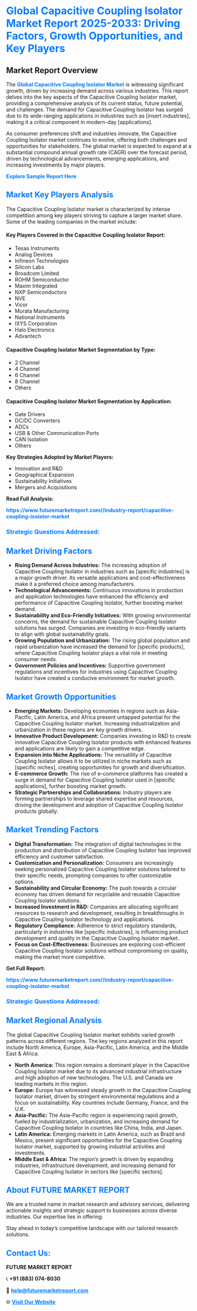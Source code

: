<h1 style="color: #007BFF;">Global Capacitive Coupling Isolator Market Report 2025-2033: Driving Factors, Growth Opportunities, and Key Players</h1>

<section id="overview">
<h2>Market Report Overview</h2>
<p>The <a href="https://www.futuremarketreport.com//industry-report/capacitive-coupling-isolator-market" style="color: #007BFF; text-decoration: none;"><strong>Global Capacitive Coupling Isolator Market</strong></a> is witnessing significant growth, driven by increasing demand across various industries. This report delves into the key aspects of the Capacitive Coupling Isolator market, providing a comprehensive analysis of its current status, future potential, and challenges. The demand for Capacitive Coupling Isolator has surged due to its wide-ranging applications in industries such as [insert industries], making it a critical component in modern-day [applications].</p>
<p>As consumer preferences shift and industries innovate, the Capacitive Coupling Isolator market continues to evolve, offering both challenges and opportunities for stakeholders. The global market is expected to expand at a substantial compound annual growth rate (CAGR) over the forecast period, driven by technological advancements, emerging applications, and increasing investments by major players.</p>
</section>

<section id="overview">
<p><a href="https://www.futuremarketreport.com//request-sample/reportId=54494" style="color: #007BFF; text-decoration: none;"><strong>Explore Sample Report Here</strong></a></p>
</section>

<section id="key-players">
<h2 style="color: #007BFF;">Market Key Players Analysis</h2>
<p>The Capacitive Coupling Isolator market is characterized by intense competition among key players striving to capture a larger market share. Some of the leading companies in the market include:</p>
<h4>Key Players Covered in the Capacitive Coupling Isolator Report:</h4>
<ul><li>Texas Instruments</li><li>Analog Devices</li><li>Infineon Technologies</li><li>Silicon Labs</li><li>Broadcom Limited</li><li>ROHM Semiconductor</li><li>Maxim Integrated</li><li>NXP Semiconductors</li><li>NVE</li><li>Vicor</li><li>Murata Manufacturing</li><li>National Instruments</li><li>IXYS Corporation</li><li>Halo Electronics</li><li>Advantech</li></ul>
<h4>Capacitive Coupling Isolator Market Segmentation by Type:</h4>
<ul><li>2 Channel</li><li>4 Channel</li><li>6 Channel</li><li>8 Channel</li><li>Others</li></ul>

<h4>Capacitive Coupling Isolator Market Segmentation by Application:</h4>
<ul><li>Gate Drivers</li><li>DC/DC Converters</li><li>ADCs</li><li>USB &amp; Other Communication Ports</li><li>CAN Isolation</li><li>Others</li></ul>
<p><strong>Key Strategies Adopted by Market Players:</strong></p>
<ul>
<li>Innovation and R&D</li>
<li>Geographical Expansion</li>
<li>Sustainability Initiatives</li>
<li>Mergers and Acquisitions</li>
</ul>
</section>

<section>
<p><strong>Read Full Analysis: </strong></p><a href="https://www.futuremarketreport.com//industry-report/capacitive-coupling-isolator-market" style="color: #007BFF; text-decoration: none;"><strong>https://www.futuremarketreport.com//industry-report/capacitive-coupling-isolator-market</strong></a>
<h3 style="color: #007BFF;">Strategic Questions Addressed:</h3>
</section>

<section id="driving-factors">
<h2 style="color: #007BFF;">Market Driving Factors</h2>
<ul>
<li><strong>Rising Demand Across Industries:</strong> The increasing adoption of Capacitive Coupling Isolator in industries such as [specific industries] is a major growth driver. Its versatile applications and cost-effectiveness make it a preferred choice among manufacturers.</li>
<li><strong>Technological Advancements:</strong> Continuous innovations in production and application technologies have enhanced the efficiency and performance of Capacitive Coupling Isolator, further boosting market demand.</li>
<li><strong>Sustainability and Eco-Friendly Initiatives:</strong> With growing environmental concerns, the demand for sustainable Capacitive Coupling Isolator solutions has surged. Companies are investing in eco-friendly variants to align with global sustainability goals.</li>
<li><strong>Growing Population and Urbanization:</strong> The rising global population and rapid urbanization have increased the demand for [specific products], where Capacitive Coupling Isolator plays a vital role in meeting consumer needs.</li>
<li><strong>Government Policies and Incentives:</strong> Supportive government regulations and incentives for industries using Capacitive Coupling Isolator have created a conducive environment for market growth.</li>
</ul>
</section>

<section id="growth-opportunities">
<h2 style="color: #007BFF;">Market Growth Opportunities</h2>
<ul>
<li><strong>Emerging Markets:</strong> Developing economies in regions such as Asia-Pacific, Latin America, and Africa present untapped potential for the Capacitive Coupling Isolator market. Increasing industrialization and urbanization in these regions are key growth drivers.</li>
<li><strong>Innovative Product Development:</strong> Companies investing in R&D to create innovative Capacitive Coupling Isolator products with enhanced features and applications are likely to gain a competitive edge.</li>
<li><strong>Expansion into Niche Applications:</strong> The versatility of Capacitive Coupling Isolator allows it to be utilized in niche markets such as [specific niches], creating opportunities for growth and diversification.</li>
<li><strong>E-commerce Growth:</strong> The rise of e-commerce platforms has created a surge in demand for Capacitive Coupling Isolator used in [specific applications], further boosting market growth.</li>
<li><strong>Strategic Partnerships and Collaborations:</strong> Industry players are forming partnerships to leverage shared expertise and resources, driving the development and adoption of Capacitive Coupling Isolator products globally.</li>
</ul>
</section>

<section id="trending-factors">
<h2 style="color: #007BFF;">Market Trending Factors</h2>
<ul>
<li><strong>Digital Transformation:</strong> The integration of digital technologies in the production and distribution of Capacitive Coupling Isolator has improved efficiency and customer satisfaction.</li>
<li><strong>Customization and Personalization:</strong> Consumers are increasingly seeking personalized Capacitive Coupling Isolator solutions tailored to their specific needs, prompting companies to offer customizable options.</li>
<li><strong>Sustainability and Circular Economy:</strong> The push towards a circular economy has driven demand for recyclable and reusable Capacitive Coupling Isolator solutions.</li>
<li><strong>Increased Investment in R&D:</strong> Companies are allocating significant resources to research and development, resulting in breakthroughs in Capacitive Coupling Isolator technology and applications.</li>
<li><strong>Regulatory Compliance:</strong> Adherence to strict regulatory standards, particularly in industries like [specific industries], is influencing product development and quality in the Capacitive Coupling Isolator market.</li>
<li><strong>Focus on Cost-Effectiveness:</strong> Businesses are exploring cost-efficient Capacitive Coupling Isolator solutions without compromising on quality, making the market more competitive.</li>
</ul>
</section>

<section>
<p><strong>Get Full Report: </strong></p><a href="https://www.futuremarketreport.com//industry-report/capacitive-coupling-isolator-market" style="color: #007BFF; text-decoration: none;"><strong>https://www.futuremarketreport.com//industry-report/capacitive-coupling-isolator-market</strong></a>
<h3 style="color: #007BFF;">Strategic Questions Addressed:</h3>
</section>


<section id="regional-analysis">
<h2 style="color: #007BFF;">Market Regional Analysis</h2>
<p>The global Capacitive Coupling Isolator market exhibits varied growth patterns across different regions. The key regions analyzed in this report include North America, Europe, Asia-Pacific, Latin America, and the Middle East & Africa:</p>
<ul>
<li><strong>North America:</strong> This region remains a dominant player in the Capacitive Coupling Isolator market due to its advanced industrial infrastructure and high adoption of new technologies. The U.S. and Canada are leading markets in this region.</li>
<li><strong>Europe:</strong> Europe has witnessed steady growth in the Capacitive Coupling Isolator market, driven by stringent environmental regulations and a focus on sustainability. Key countries include Germany, France, and the U.K.</li>
<li><strong>Asia-Pacific:</strong> The Asia-Pacific region is experiencing rapid growth, fueled by industrialization, urbanization, and increasing demand for Capacitive Coupling Isolator in countries like China, India, and Japan.</li>
<li><strong>Latin America:</strong> Emerging markets in Latin America, such as Brazil and Mexico, present significant opportunities for the Capacitive Coupling Isolator market, supported by growing industrial activities and investments.</li>
<li><strong>Middle East & Africa:</strong> The region’s growth is driven by expanding industries, infrastructure development, and increasing demand for Capacitive Coupling Isolator in sectors like [specific sectors].</li>
</ul>
</section>

<footer>
<h2 style="color: #007BFF;">About FUTURE MARKET REPORT</h2>
<p>We are a trusted name in market research and advisory services, delivering actionable insights and strategic support to businesses across diverse industries. Our expertise lies in offering:</p>

<p>Stay ahead in today’s competitive landscape with our tailored research solutions.</p>

<h2 style="color: #007BFF;">Contact Us:</h2>
<p><strong>FUTURE MARKET REPORT</strong></p>
<p>📞 <strong>+91 (883) 074-8030</strong></p>
<p>📧 <strong><a href="mailto:help@futuremarketreport.com" style="color: #007BFF;">help@futuremarketreport.com</a></strong></p>
<p>🌐 <strong><a href="https://www.futuremarketreport.com/" style="color: #007BFF;">Visit Our Website</a></strong></p>
</footer>